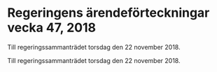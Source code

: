# Regeringens ärendeförteckningar vecka 47, 2018

Till regeringssammanträdet torsdag den 22 november 2018.

Till regeringssammanträdet torsdag den 22 november 2018.
